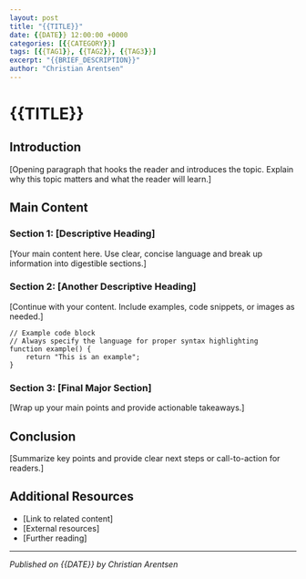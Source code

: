 ```yaml
---
layout: post
title: "{{TITLE}}"
date: {{DATE}} 12:00:00 +0000
categories: [{{CATEGORY}}]
tags: [{{TAG1}}, {{TAG2}}, {{TAG3}}]
excerpt: "{{BRIEF_DESCRIPTION}}"
author: "Christian Arentsen"
---
```


# {{TITLE}}

## Introduction

[Opening paragraph that hooks the reader and introduces the topic. Explain why this topic matters and what the reader will learn.]

## Main Content

### Section 1: [Descriptive Heading]

[Your main content here. Use clear, concise language and break up information into digestible sections.]

### Section 2: [Another Descriptive Heading]

[Continue with your content. Include examples, code snippets, or images as needed.]

```language
// Example code block
// Always specify the language for proper syntax highlighting
function example() {
    return "This is an example";
}
```

### Section 3: [Final Major Section]

[Wrap up your main points and provide actionable takeaways.]

## Conclusion

[Summarize key points and provide clear next steps or call-to-action for readers.]

## Additional Resources

- [Link to related content]
- [External resources]
- [Further reading]

---

*Published on {{DATE}} by Christian Arentsen*